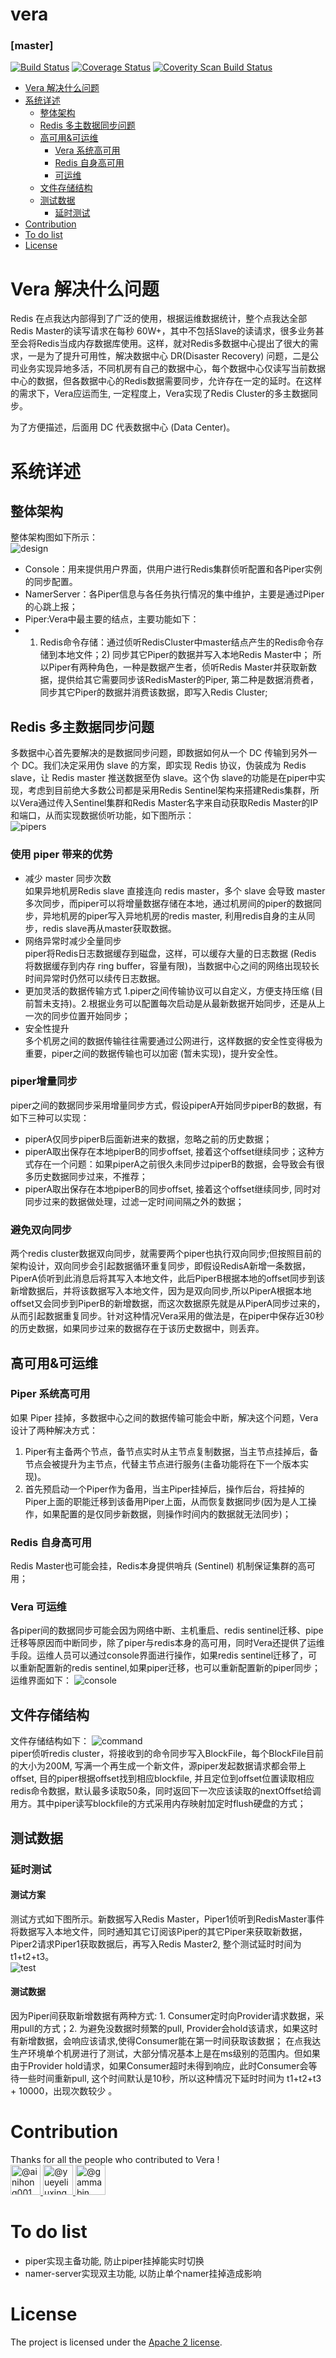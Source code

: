 vera 
================

### [master]
[![Build Status](https://travis-ci.org/DianwodaCompany/vera.svg?branch=master)](https://travis-ci.org/DianwodaCompany/vera)
[![Coverage Status](https://coveralls.io/repos/github/DianwodaCompany/vera/badge.svg?branch=master)](https://coveralls.io/github/DianwodaCompany/vera?branch=master)
[![Coverity Scan Build Status](https://scan.coverity.com/projects/19406/badge.svg)](https://scan.coverity.com/projects/dianwodacompany-vera)

<!-- MarkdownTOC -->

- [Vera 解决什么问题](#vera-解决什么问题)
- [系统详述](#系统详述)
    - [整体架构](#整体架构)
    - [Redis 多主数据同步问题](#redis-多主数据同步问题)
    - [高可用&可运维](#高可用&可运维)
        - [Vera 系统高可用](#vera-系统高可用)
        - [Redis 自身高可用](#redis-自身高可用)
        - [可运维](#可运维)
    - [文件存储结构](#文件存储结构)
    - [测试数据](#测试数据)
        - [延时测试](#延时测试)
- [Contribution](#Contribution)  
- [To do list](#Todolist)  
- [License](#license)

<!-- /MarkdownTOC -->


<a name="vera-解决什么问题"></a>
# Vera 解决什么问题
Redis 在点我达内部得到了广泛的使用，根据运维数据统计，整个点我达全部Redis Master的读写请求在每秒 60W+，其中不包括Slave的读请求，很多业务甚至会将Redis当成内存数据库使用。这样，就对Redis多数据中心提出了很大的需求，一是为了提升可用性，解决数据中心 DR(Disaster Recovery) 问题，二是公司业务实现异地多活，不同机房有自己的数据中心，每个数据中心仅读写当前数据中心的数据，但各数据中心的Redis数据需要同步，允许存在一定的延时。在这样的需求下，Vera应运而生, 一定程度上，Vera实现了Redis Cluster的多主数据同步。  

为了方便描述，后面用 DC 代表数据中心 (Data Center)。

<a name="系统详述"></a>
# 系统详述
<a name="整体架构"></a>
## 整体架构
整体架构图如下所示：  
![design](https://raw.github.com/DianwodaCompany/vera/master/doc/image/total.jpg)  

-  Console：用来提供用户界面，供用户进行Redis集群侦听配置和各Piper实例的同步配置。
-  NamerServer：各Piper信息与各任务执行情况的集中维护，主要是通过Piper的心跳上报；
-  Piper:Vera中最主要的结点，主要功能如下：
  - 1) Redis命令存储：通过侦听RedisCluster中master结点产生的Redis命令存储到本地文件；2) 同步其它Piper的数据并写入本地Redis Master中； 所以Piper有两种角色，一种是数据产生者，侦听Redis Master并获取新数据，提供给其它需要同步该RedisMaster的Piper, 第二种是数据消费者，同步其它Piper的数据并消费该数据，即写入Redis Cluster;

<a name="redis-多主数据同步问题"></a>
## Redis 多主数据同步问题
多数据中心首先要解决的是数据同步问题，即数据如何从一个 DC 传输到另外一个 DC。我们决定采用伪 slave 的方案，即实现 Redis 协议，伪装成为 Redis slave，让 Redis master 推送数据至伪 slave。这个伪 slave的功能是在piper中实现，考虑到目前绝大多数公司都是采用Redis Sentinel架构来搭建Redis集群，所以Vera通过传入Sentinel集群和Redis Master名字来自动获取Redis Master的IP和端口，从而实现数据侦听功能，如下图所示：  
![pipers](https://raw.github.com/DianwodaCompany/vera/master/doc/image/pipers.jpg)  

### 使用 piper 带来的优势  
- 减少 master 同步次数  
如果异地机房Redis slave 直接连向 redis master，多个 slave 会导致 master 多次同步，而piper可以将增量数据存储在本地，通过机房间的piper的数据同步，异地机房的piper写入异地机房的redis master, 利用redis自身的主从同步，redis slave再从master获取数据。
- 网络异常时减少全量同步  
piper将Redis日志数据缓存到磁盘，这样，可以缓存大量的日志数据 (Redis 将数据缓存到内存 ring buffer，容量有限)，当数据中心之间的网络出现较长时间异常时仍然可以续传日志数据。  
- 更加灵活的数据传输方式
1.piper之间传输协议可以自定义，方便支持压缩 (目前暂未支持)。2.根据业务可以配置每次启动是从最新数据开始同步，还是从上一次的同步位置开始同步；
- 安全性提升  
多个机房之间的数据传输往往需要通过公网进行，这样数据的安全性变得极为重要，piper之间的数据传输也可以加密 (暂未实现)，提升安全性。

### piper增量同步
piper之间的数据同步采用增量同步方式，假设piperA开始同步piperB的数据，有如下三种可以实现：
- piperA仅同步piperB后面新进来的数据，忽略之前的历史数据；
- piperA取出保存在本地piperB的同步offset, 接着这个offset继续同步；这种方式存在一个问题：如果piperA之前很久未同步过piperB的数据，会导致会有很多历史数据同步过来，不推荐；
- piperA取出保存在本地piperB的同步offset, 接着这个offset继续同步, 同时对同步过来的数据做处理，过滤一定时间间隔之外的数据；

### 避免双向同步
两个redis cluster数据双向同步，就需要两个piper也执行双向同步;但按照目前的架构设计，双向同步会引起数据循环重复同步，即假设RedisA新增一条数据，PiperA侦听到此消息后将其写入本地文件，此后PiperB根据本地的offset同步到该新增数据后，并将该数据写入本地文件，因为是双向同步,所以PiperA根据本地offset又会同步到PiperB的新增数据，而这次数据原先就是从PiperA同步过来的，从而引起数据重复同步。针对这种情况Vera采用的做法是，在piper中保存近30秒的历史数据，如果同步过来的数据存在于该历史数据中，则丢弃。


## 高可用&可运维
<a name="Vera-系统高可用"></a>
### Piper 系统高可用
如果 Piper 挂掉，多数据中心之间的数据传输可能会中断，解决这个问题，Vera设计了两种解决方式：
1) Piper有主备两个节点，备节点实时从主节点复制数据，当主节点挂掉后，备节点会被提升为主节点，代替主节点进行服务(主备功能将在下一个版本实现)。
2) 首先预启动一个Piper作为备用，当主Piper挂掉后，操作后台，将挂掉的Piper上面的职能迁移到该备用Piper上面，从而恢复数据同步(因为是人工操作，如果配置的是仅同步新数据，则操作时间内的数据就无法同步)；
<a name="redis-自身高可用"></a>
### Redis 自身高可用
Redis Master也可能会挂，Redis本身提供哨兵 (Sentinel) 机制保证集群的高可用；
### Vera 可运维
各piper间的数据同步可能会因为网络中断、主机重启、redis sentinel迁移、pipe迁移等原因而中断同步，除了piper与redis本身的高可用，同时Vera还提供了运维手段。运维人员可以通过console界面进行操作，如果redis sentinel迁移了，可以重新配置新的redis sentinel,如果piper迁移，也可以重新配置新的piper同步；
运维界面如下：
![console](https://raw.github.com/DianwodaCompany/vera/master/doc/image/console-snapshot.png)  

<a name="文件存储结构"></a>
## 文件存储结构
文件存储结构如下：
![command](https://raw.github.com/DianwodaCompany/vera/master/doc/image/command.jpg)  
piper侦听redis cluster，将接收到的命令同步写入BlockFile，每个BlockFile目前的大小为200M, 写满一个再生成一个新文件，源piper发起数据请求都会带上offset, 目的piper根据offset找到相应blockfile, 并且定位到offset位置读取相应redis命令数据，默认最多读取50条，同时返回下一次应该读取的nextOffset给调用方。其中piper读写blockfile的方式采用内存映射加定时flush硬盘的方式；


<a name="测试数据"></a>
## 测试数据
<a name="延时测试"></a>
### 延时测试
#### 测试方案
测试方式如下图所示。新数据写入Redis Master，Piper1侦听到RedisMaster事件将数据写入本地文件，同时通知其它订阅该Piper的其它Piper来获取新数据，Piper2请求Piper1获取数据后，再写入Redis Master2, 整个测试延时时间为 t1+t2+t3。  
![test](https://raw.github.com/DianwodaCompany/vera/master/doc/image/delay.jpg)  
#### 测试数据
因为Piper间获取新增数据有两种方式: 1. Consumer定时向Provider请求数据，采用pull的方式；2. 为避免没数据时频繁的pull, Provider会hold该请求，如果这时有新增数据，会响应该请求,使得Consumer能在第一时间获取该数据；
在点我达生产环境单个机房进行了测试，大部分情况基本上是在ms级别的范围内。但如果由于Provider hold请求，如果Consumer超时未得到响应，此时Consumer会等待一些时间重新pull, 这个时间默认是10秒，所以这种情况下延时时间为 t1+t2+t3 + 10000，出现次数较少 。

<a name="Contribution"></a>
# Contribution
Thanks for all the people who contributed to Vera !
<a href="https://github.com/DianwodaCompany/vera/graphs/contributors">
<br>
<img class="avatar" src="https://avatars0.githubusercontent.com/u/7858413?s=96&amp;v=4" width="48" height="48" alt="@ainihong001">
<img class="avatar" src="https://avatars2.githubusercontent.com/u/20179128?s=96&amp;v=4" width="48" height="48" alt="@yueyeliuxing">
<img class="avatar" src="https://avatars1.githubusercontent.com/u/54735957?s=460&v=4" width="48" height="48" alt="@gammabin">
</a>

<a name="Todolist"></a>
# To do list
  * piper实现主备功能, 防止piper挂掉能实时切换
  * namer-server实现双主功能, 以防止单个namer挂掉造成影响
  
<a name="license"></a>
# License
The project is licensed under the [Apache 2 license](https://github.com/DianwodaCompany/vera/master/LICENSE).
